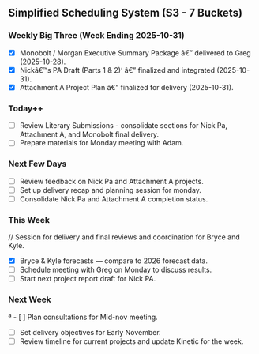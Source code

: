 ## Simplified Scheduling System (S3 - 7 Buckets)

### Weekly Big Three (Week Ending 2025-10-31)
- [x] Monobolt / Morgan Executive Summary Package â€” delivered to Greg (2025-10-28).
- [x] Nickâ€™s PA Draft (Parts 1 & 2)‘ â€” finalized and integrated (2025-10-31).
- [x] Attachment A Project Plan â€” finalized for delivery (2025-10-31).

### Today++
- [ ] Review Literary Submissions - consolidate sections for Nick Pa, Attachment A, and Monobolt final delivery.
- [ ] Prepare materials for Monday meeting with Adam.

### Next Few Days
- [ ] Review feedback on Nick Pa and Attachment A projects.
- [ ] Set up delivery recap and planning session for monday.
- [ ] Consolidate Nick Pa and Attachment A completion status.

### This Week
// Session for delivery and final reviews and coordination for Bryce and Kyle.

- [x] Bryce & Kyle forecasts — compare to 2026 forecast data.
- [ ] Schedule meeting with Greg on Monday to discuss results.
- [ ] Start next project report draft for Nick PA.

### Next Week
ª - [ ] Plan consultations for Mid-nov meeting.
- [ ] Set delivery objectives for Early November.
- [ ] Review timeline for current projects and update Kinetic for the week.

